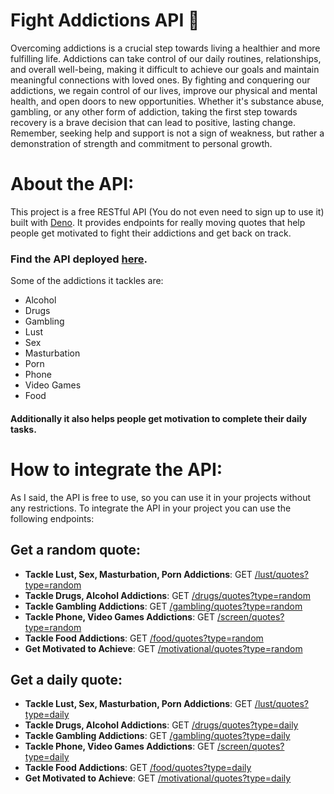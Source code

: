 # Fight Addictions API 💪

Overcoming addictions is a crucial step towards living a healthier and more fulfilling life. Addictions can take control of our daily routines, relationships, and overall well-being, making it difficult to achieve our goals and maintain meaningful connections with loved ones. By fighting and conquering our addictions, we regain control of our lives, improve our physical and mental health, and open doors to new opportunities. Whether it's substance abuse, gambling, or any other form of addiction, taking the first step towards recovery is a brave decision that can lead to positive, lasting change. Remember, seeking help and support is not a sign of weakness, but rather a demonstration of strength and commitment to personal growth.

# About the API:

This project is a free RESTful API (You do not even need to sign up to use it) built with [Deno](https://deno.com/). It provides endpoints for really moving quotes that help people get motivated to fight their addictions and get back on track.

### Find the API deployed [here](https://fight-addictions-api.deno.dev/).

Some of the addictions it tackles are:

- Alcohol
- Drugs
- Gambling
- Lust
- Sex
- Masturbation
- Porn
- Phone
- Video Games
- Food 

#### Additionally it also helps people get motivation to complete their daily tasks.

# How to integrate the API:

As I said, the API is free to use, so you can use it in your projects without any restrictions.
To integrate the API in your project you can use the following endpoints:

## Get a random quote:
- **Tackle Lust, Sex, Masturbation, Porn Addictions**: GET [/lust/quotes?type=random](https://fight-addictions-api.deno.dev/lust/quotes?type=random)
- **Tackle Drugs, Alcohol Addictions**: GET [/drugs/quotes?type=random](https://fight-addictions-api.deno.dev/drugs/quotes?type=random)
- **Tackle Gambling Addictions**: GET [/gambling/quotes?type=random](https://fight-addictions-api.deno.dev/gambling/quotes?type=random)
- **Tackle Phone, Video Games Addictions**: GET [/screen/quotes?type=random](https://fight-addictions-api.deno.dev/screen/quotes?type=random)
- **Tackle Food Addictions**: GET [/food/quotes?type=random](https://fight-addictions-api.deno.dev/food/quotes?type=random)
- **Get Motivated to Achieve**: GET [/motivational/quotes?type=random](https://fight-addictions-api.deno.dev/motivational/quotes?type=random)
## Get a daily quote:

- **Tackle Lust, Sex, Masturbation, Porn Addictions**: GET [/lust/quotes?type=daily](https://fight-addictions-api.deno.dev/lust/quotes?type=daily)
- **Tackle Drugs, Alcohol Addictions**: GET [/drugs/quotes?type=daily](https://fight-addictions-api.deno.dev/drugs/quotes?type=daily)
- **Tackle Gambling Addictions**: GET [/gambling/quotes?type=daily](https://fight-addictions-api.deno.dev/gambling/quotes?type=daily)
- **Tackle Phone, Video Games Addictions**: GET [/screen/quotes?type=daily](https://fight-addictions-api.deno.dev/screen/quotes?type=daily)
- **Tackle Food Addictions**: GET [/food/quotes?type=daily](https://fight-addictions-api.deno.dev/food/quotes?type=daily)
- **Get Motivated to Achieve**: GET [/motivational/quotes?type=daily](https://fight-addictions-api.deno.dev/motivational/quotes?type=daily)